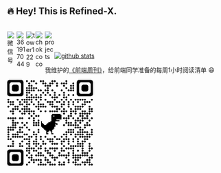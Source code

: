 ## :fire: Hey! This is Refined-X. 

<br />

<a target="_blank" href="https://raw.githubusercontent.com/chokcoco/chokcoco/main/qrcode_big.png">
  <img align="left" title="微信号" width="22px" src="https://cdn.jsdelivr.net/npm/simple-icons@3.1.0/icons/wechat.svg" />
</a>
<a href="#308695699">
  <img align="left" title="QQ群" alt="361917044" width="22px" src="https://cdn.jsdelivr.net/npm/simple-icons@3.1.0/icons/tencentqq.svg" />
</a>
<a target="_blank" href="https://github.com/tower1229">
  <img align="left" title="Github" alt="tower1229" width="22px" src="https://cdn.jsdelivr.net/npm/simple-icons@3.1.0/icons/github.svg" />
</a>
<a target="_blank" href="https://refined-x.com/">
  <img align="left" title="博客" alt="chokcoco" width="22px" src="https://cdn.jsdelivr.net/npm/simple-icons@3.1.0/icons/bloglovin.svg" />
</a>
<a target="_blank" href="https://refined-x.com/projects/">
  <img align="left" title="projects" alt="projects" width="22px" src="https://cdn.jsdelivr.net/npm/simple-icons@3.1.0/icons/codepen.svg" />
</a>

<br />
<br />

[![github stats](https://github-readme-stats.vercel.app/api?username=tower1229&hide=contribs,prs&count_private=true&show_icons=true&&bg_color=30,6aa4f2,cb1597&title_color=fff&text_color=fff&icon_color=fc0)](https://github.com/anuraghazra/github-readme-stats)

我维护的[《前端周刊》](https://frontend-weekly.com/)，给前端同学准备的每周1小时阅读清单 😄

<img width=200 src="https://raw.githubusercontent.com/tower1229/tower1229/main/qrcode_frontend-weekly.com.png">


<!--
**tower1229/tower1229** is a ✨ _special_ ✨ repository because its `README.md` (this file) appears on your GitHub profile.

Here are some ideas to get you started:

- 🔭 I’m currently working on ...
- 🌱 I’m currently learning ...
- 👯 I’m looking to collaborate on ...
- 🤔 I’m looking for help with ...
- 💬 Ask me about ...
- 📫 How to reach me: ...
- 😄 Pronouns: ...
- ⚡ Fun fact: ...
-->
